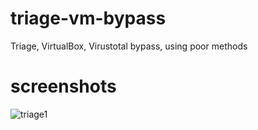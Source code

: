 # triage-vm-bypass
Triage, VirtualBox, Virustotal bypass, using poor methods

# screenshots

![triage1](https://raw.githubusercontent.com/zjuvee/triage-vm-bypass/main/Screenshot_10.png)
